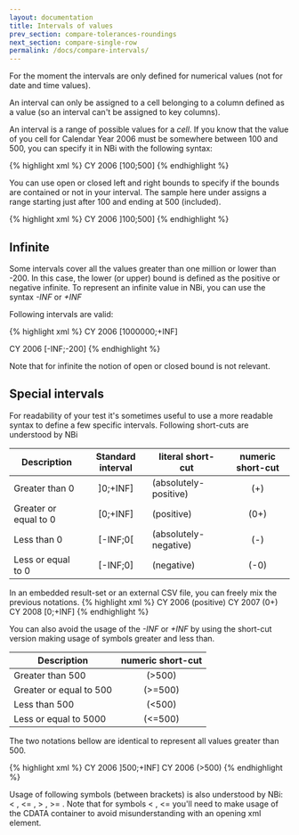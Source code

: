```yaml
---
layout: documentation
title: Intervals of values
prev_section: compare-tolerances-roundings
next_section: compare-single-row
permalink: /docs/compare-intervals/
---
```

For the moment the intervals are only defined for numerical values (not for date and time values).

An interval can only be assigned to a cell belonging to a column defined as a value (so an interval can't be assigned to key columns).

An interval is a range of possible values for a *cell*. If you know that the value of you cell for Calendar Year 2006 must be somewhere between 100 and 500, you can specify it in NBi with the following syntax:

{% highlight xml %}
<row>
	<cell>CY 2006</cell>
	<cell>[100;500]</cell>
</row>
{% endhighlight %}

You can use open or closed left and right bounds to specify if the bounds are contained or not in your interval. The sample here under assigns a range starting just after 100 and ending at 500 (included).

{% highlight xml %}
<row>
	<cell>CY 2006</cell>
	<cell>]100;500]</cell>
</row>
{% endhighlight %}

## Infinite

Some intervals cover all the values greater than one million or lower than -200. In this case, the lower (or upper) bound is defined as the positive or negative infinite. To represent an infinite value in NBi, you can use the syntax *-INF* or *+INF*

Following intervals are valid:

{% highlight xml %}
<row>
	<cell>CY 2006</cell>
	<cell>[1000000;+INF]</cell>
</row>

<row>
	<cell>CY 2006</cell>
	<cell>[-INF;-200]</cell>
</row>
{% endhighlight %}

Note that for infinite the notion of open or closed bound is not relevant.

## Special intervals

For readability of your test it's sometimes useful to use a more readable syntax to define a few specific intervals. Following short-cuts are understood by NBi

| Description | Standard interval | literal short-cut | numeric short-cut
|-------------|:-----------------:|-------------------|:----------------:|
| Greater than 0  | ]0;+INF] | (absolutely-positive) | (+)
| Greater or equal to 0 | [0;+INF] | (positive) | (0+)
| Less than 0 | [-INF;0[ | (absolutely-negative) | (-)
| Less or equal to 0 | [-INF;0] | (negative) | (-0)

In an embedded result-set or an external CSV file, you can freely mix the previous notations.
{% highlight xml %}
<row>
	<cell>CY 2006</cell>
	<cell>(positive)</cell>
</row>
<row>
	<cell>CY 2007</cell>
	<cell>(0+)</cell>
</row>
<row>
	<cell>CY 2008</cell>
	<cell>[0;+INF]</cell>
</row>
{% endhighlight %}

You can also avoid the usage of the *-INF* or *+INF* by using the short-cut version making usage of symbols greater and less than.

| Description | numeric short-cut
|-------------|:-----------------:|
| Greater than 500  | (>500)
| Greater or equal to 500 | (>=500)
| Less than 500 | (<500)
| Less or equal to 5000 | (<=500)

The two notations bellow are identical to represent all values greater than 500.

{% highlight xml %}
<row>
	<cell>CY 2006</cell>
	<cell>]500;+INF]</cell>
</row>
<row>
	<cell>CY 2006</cell>
	<cell>(>500)</cell>
</row>
{% endhighlight %}

Usage of following symbols (between brackets) is also understood by NBi: < , <= , > , >= . Note that for symbols < , <= you'll need to make usage of the CDATA container to avoid misunderstanding with an opening xml element.
